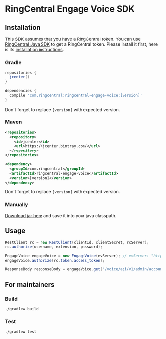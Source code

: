 # RingCentral Engage Voice SDK

## Installation

This SDK assumes that you have a RingCentral token. You can use [RingCentral Java SDK](https://github.com/ringcentral/ringcentral-java) to get a RingCentral token. Please install it first, here is its [installation instructions](https://github.com/ringcentral/ringcentral-java#installation).


### Gradle

```groovy
repositories {
  jcenter()
}

dependencies {
  compile 'com.ringcentral:ringcentral-engage-voice:[version]'
}
```

Don't forget to replace `[version]` with expected version.


### Maven

```xml
<repositories>
  <repository>
    <id>jcenter</id>
    <url>https://jcenter.bintray.com/</url>
  </repository>
</repositories>

<dependency>
  <groupId>com.ringcentral</groupId>
  <artifactId>ringcentral-engage-voice</artifactId>
  <version>[version]</version>
</dependency>
```

Don't forget to replace `[version]` with expected version.


### Manually

[Download jar here](https://bintray.com/tylerlong/maven/ringcentral-engage-voice/_latestVersion) and save it into your java classpath.


## Usage

```java
RestClient rc = new RestClient(clientId, clientSecret, rcServer);
rc.authorize(username, extension, password);

EngageVoice engageVoice = new EngageVoice(evServer); // evServer: "https://engage.ringcentral.com"
engageVoice.authorize(rc.token.access_token);

ResponseBody responseBody = engageVoice.get("/voice/api/v1/admin/accounts");
```


## For maintainers

### Build

```
./gradlew build
```

### Test

```
./gradlew test
```
